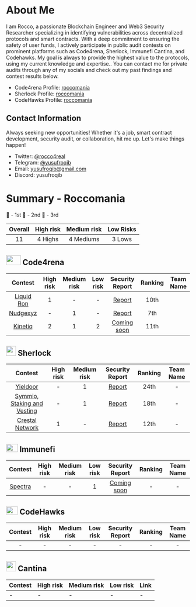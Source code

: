 # About Me

I am Rocco, a passionate Blockchain Engineer and Web3 Security Researcher specializing in identifying vulnerabilities across decentralized protocols and smart contracts. With a deep commitment to ensuring the safety of user funds, I actively participate in public audit contests on prominent platforms such as Code4rena, Sherlock, Immunefi Cantina, and Codehawks. My goal is always to provide the highest value to the protocols, using my current knowledge and expertise..
You can contact me for private audits through any of my socials and check out my past findings and contest results below.

- Code4rena Profile: [roccomania](https://code4rena.com/@roccomania)
- Sherlock Profile: [roccomania](https://audits.sherlock.xyz/watson/roccomania)
- CodeHawks Profile: [roccomania](https://profiles.cyfrin.io/u/roccomania)

## Contact Information

Always seeking new opportunities! Whether it's a job, smart contract development, security audit, or collaboration, hit me up. Let's make things happen!

- Twitter: [@rocco4real](https://twitter.com/roccoreal)
- Telegram: [@yusufroqib](https://t.me/yusufroqib)
- Email: [yusufroqib@gmail.com](yusufroqib@gmail.com)
- Discord: yusufroqib

# Summary - Roccomania

🥇 - 1st
🥈 - 2nd
🥉 - 3rd

|    Overall     | High risk | Medium risk | Low Risks |
| :------------: | :-------: | :---------: | :-------: |
| 11 | 4 Highs  | 4 Mediums  |  3 Lows  |

## <img src="https://code4rena.com/images/c4-logo-icon.svg" width=40 height=27> Code4rena

|                                 Contest                                 | High risk | Medium risk | Low risk |                               Security Report                               | Ranking | Team Name |
| :---------------------------------------------------------------------: | :-------: | :---------: | :------: | :-------------------------------------------------------------------------: | :-----: | --------- |
|      [Liquid Ron](https://code4rena.com/audits/2025-01-liquid-ron)      |     1     |      -      |    -     |  [Report](https://code4rena.com/audits/2025-01-liquid-ron/submissions/S-726)   |  10th  |           |
|          [Nudgexyz](https://code4rena.com/audits/2025-03-nudgexyz)          |     -     |      1      |    -     |   [Report](https://code4rena.com/audits/2025-03-nudgexyz/submissions/S-1126)   |  7th  |           |
|         [Kinetiq](https://code4rena.com/audits/2025-04-kinetiq)         |     2     |      1      |    2     |  [Coming soon]()  |  11th   |           |

## <img src="https://www.google.com/s2/favicons?sz=64&domain_url=https://audits.sherlock.xyz/" width=27 height=27> Sherlock

|                           Contest                            | High risk | Medium risk |                                         Security Report                                          | Ranking | Team Name |
| :----------------------------------------------------------: | :-------: | :---------: | :----------------------------------------------------------------------------------------------: | :-----: | :-------: |
| [Yieldoor](https://audits.sherlock.xyz/contests/791) |     -     |      1      | [Report](https://github.com/sherlock-audit/2025-02-yieldoor-judging/issues/528) |   24th   | - |
|   [Symmio, Staking and Vesting](https://audits.sherlock.xyz/contests/838)    |     -     |      1      |                    [Report](https://github.com/sherlock-audit/2025-03-symm-io-stacking-judging/issues/716)                     |    18th    | - |
|     [Crestal Network](https://audits.sherlock.xyz/contests/755)     |     1     |      -      |                    [Report](https://github.com/sherlock-audit/2025-03-crestal-network-judging/issues/363)                     |    12th    | - |

## <img src="https://res.cloudinary.com/blackadam/image/upload/v1747148417/immunefi-icon_h53jrm.png" width=32 height=22> Immunefi

|                                          Contest                                          | High risk | Medium risk | Low risk |                                  Security Report                                    | Ranking | Team Name |
| :---------------------------------------------------------------------------------------: | :-------: | :---------: | :---------: | :----------------------------------------------------------------------------------: | :-----: | :-------: |
| [Spectra](https://immunefi.com/audit-competition/audit-comp-spectra-finance/) |     -     |      -      |      1      | [Coming soon]() |   -    |     -     |

## <img src="https://res.cloudinary.com/droqoz7lg/image/upload/v1689080263/snhkgvtsidryjdtx0pce.png" width=32 height=22> CodeHawks

|                                Contest                                | High risk | Medium risk | Low risk | Security Report | Ranking | Team Name |
| :-------------------------------------------------------------------: | :-------: | :---------: | :------: | :--------------: | :-----: | :-------: |
|   -                                                           |     -     |      -      |    -     |        -         |    -    |     -     |

## <img src="https://www.google.com/s2/favicons?sz=64&domain_url=https://cantina.xyz/" width=27 height=27> Cantina

| Contest  | High risk | Medium risk | Low risk | Link |
|----------|-----------|--------------|----------|------|
| -        | -         | -            | -        | -    |
